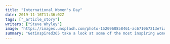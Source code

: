 ```yaml
---
title: "International Women's Day"
date: 2019-11-16T11:36:02Z
tags: ["_article_story"]
writers: ["Steve Whyley"]
image: "https://images.unsplash.com/photo-1520960858461-ac671067213e?ixlib=rb-1.2.1&auto=format&fit=crop&w=300&q=100"
summary: "Getinspired365 take a look at some of the most inspiring women who have changed the world and we pick out our favourite quotes of theirs."
---
```

